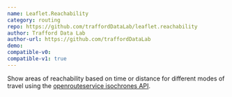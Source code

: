 ```yaml
---
name: Leaflet.Reachability
category: routing
repo: https://github.com/traffordDataLab/leaflet.reachability
author: Trafford Data Lab
author-url: https://github.com/traffordDataLab
demo: 
compatible-v0:
compatible-v1: true
---
```


Show areas of reachability based on time or distance for different modes of travel using the <a href="https://openrouteservice.org/documentation/#/reference/isochrones">openrouteservice isochrones API</a>.
